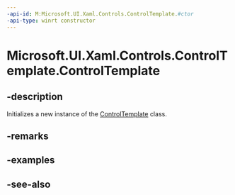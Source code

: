 ```yaml
---
-api-id: M:Microsoft.UI.Xaml.Controls.ControlTemplate.#ctor
-api-type: winrt constructor
---
```


<!-- Method syntax
public ControlTemplate()
-->

# Microsoft.UI.Xaml.Controls.ControlTemplate.ControlTemplate

## -description
Initializes a new instance of the [ControlTemplate](controltemplate.md) class.

## -remarks

## -examples

## -see-also

